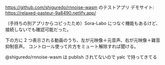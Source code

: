 https://github.com/shiguredo/rnnoise-wasm のテストアプリ
デモサイト: https://relaxed-pasteur-9a8490.netlify.app/

（手持ちの別アプリからコピったため）Sora-Labo につなぐ機能もあるけど、接続しないでも確認可能だった。

下の方に 2 つ表示される動画のうち、左が元映像＋元音声、右が元映像＋雑音抑制音声。
コントロール使って片方をミュート解除すれば聞ける。

@shiguredo/rnnoise-wasm は publish されてないので yalc で持ってきてる
